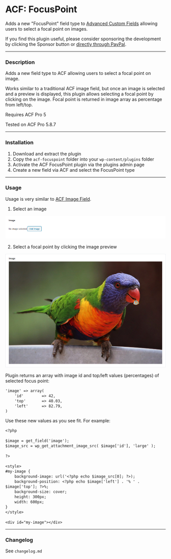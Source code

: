 # ACF: FocusPoint

Adds a new "FocusPoint" field type to [Advanced Custom Fields](https://www.advancedcustomfields.com/) allowing users to select a focal point on images.

If you find this plugin useful, please consider sponsoring the development by clicking the Sponsor button or [directly through PayPal](https://paypal.me/ooksanen/5eur).

-----------------------

### Description

Adds a new field type to ACF allowing users to select a focal point on image.

Works similar to a traditional ACF image field, but once an image is selected and a preview is displayed, this plugin allows selecting a focal point by clicking on the image. Focal point is returned in image array as percentage from left/top.

Requires ACF Pro 5

Tested on ACF Pro 5.8.7

-----------------------

### Installation

1. Download and extract the plugin
2. Copy the `acf-focuspoint` folder into your `wp-content/plugins` folder
3. Activate the ACF FocusPoint plugin via the plugins admin page
4. Create a new field via ACF and select the FocusPoint type

-----------------------

### Usage

Usage is very similar to [ACF Image Field](http://www.advancedcustomfields.com/resources/image/). 

1. Select an image

![Screenshot 1](screenshots/screenshot1.png)

2. Select a focal point by clicking the image preview

![Screenshot 2](screenshots/screenshot2.png)

Plugin returns an array with image id and top/left values (percentages) of selected focus point:

```
'image' => array(
	'id'		=> 42,
	'top'  		=> 40.03,
	'left' 		=> 82.79,
)
```
Use these new values as you see fit. For example:

```
<?php 

$image = get_field('image'); 
$image_src = wp_get_attachment_image_src( $image['id'], 'large' );

?>

<style>
#my-image {
	background-image: url('<?php echo $image_src[0]; ?>);
	background-position: <?php echo $image['left'] . '% ' . $image['top']; ?>%;
	background-size: cover;
	height: 300px;
	width: 600px;
}
</style>

<div id="my-image"></div>
```

-----------------------

### Changelog

See `changelog.md`
